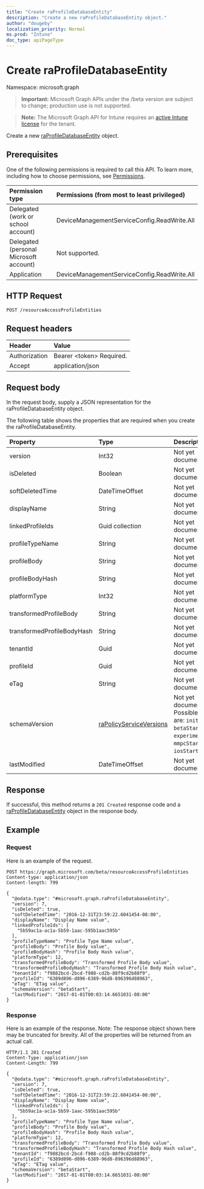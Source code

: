 ```yaml
---
title: "Create raProfileDatabaseEntity"
description: "Create a new raProfileDatabaseEntity object."
author: "dougeby"
localization_priority: Normal
ms.prod: "Intune"
doc_type: apiPageType
---
```


# Create raProfileDatabaseEntity

Namespace: microsoft.graph

> **Important:** Microsoft Graph APIs under the /beta version are subject to change; production use is not supported.

> **Note:** The Microsoft Graph API for Intune requires an [active Intune license](https://go.microsoft.com/fwlink/?linkid=839381) for the tenant.

Create a new [raProfileDatabaseEntity](../resources/intune-rapolicy-raprofiledatabaseentity.md) object.

## Prerequisites
One of the following permissions is required to call this API. To learn more, including how to choose permissions, see [Permissions](/graph/permissions-reference).

|Permission type|Permissions (from most to least privileged)|
|:---|:---|
|Delegated (work or school account)|DeviceManagementServiceConfig.ReadWrite.All|
|Delegated (personal Microsoft account)|Not supported.|
|Application|DeviceManagementServiceConfig.ReadWrite.All|

## HTTP Request
<!-- {
  "blockType": "ignored"
}
-->
``` http
POST /resourceAccessProfileEntities
```

## Request headers
|Header|Value|
|:---|:---|
|Authorization|Bearer &lt;token&gt; Required.|
|Accept|application/json|

## Request body
In the request body, supply a JSON representation for the raProfileDatabaseEntity object.

The following table shows the properties that are required when you create the raProfileDatabaseEntity.

|Property|Type|Description|
|:---|:---|:---|
|version|Int32|Not yet documented|
|isDeleted|Boolean|Not yet documented|
|softDeletedTime|DateTimeOffset|Not yet documented|
|displayName|String|Not yet documented|
|linkedProfileIds|Guid collection|Not yet documented|
|profileTypeName|String|Not yet documented|
|profileBody|String|Not yet documented|
|profileBodyHash|String|Not yet documented|
|platformType|Int32|Not yet documented|
|transformedProfileBody|String|Not yet documented|
|transformedProfileBodyHash|String|Not yet documented|
|tenantId|Guid|Not yet documented|
|profileId|Guid|Not yet documented|
|eTag|String|Not yet documented|
|schemaVersion|[raPolicyServiceVersions](../resources/intune-rapolicy-rapolicyserviceversions.md)|Not yet documented. Possible values are: `initial`, `betaStart`, `experimentStart`, `mmpcStart`, `iosStart`.|
|lastModified|DateTimeOffset|Not yet documented|



## Response
If successful, this method returns a `201 Created` response code and a [raProfileDatabaseEntity](../resources/intune-rapolicy-raprofiledatabaseentity.md) object in the response body.

## Example

### Request
Here is an example of the request.
``` http
POST https://graph.microsoft.com/beta/resourceAccessProfileEntities
Content-type: application/json
Content-length: 799

{
  "@odata.type": "#microsoft.graph.raProfileDatabaseEntity",
  "version": 7,
  "isDeleted": true,
  "softDeletedTime": "2016-12-31T23:59:22.6041454-08:00",
  "displayName": "Display Name value",
  "linkedProfileIds": [
    "5b59ac1a-ac1a-5b59-1aac-595b1aac595b"
  ],
  "profileTypeName": "Profile Type Name value",
  "profileBody": "Profile Body value",
  "profileBodyHash": "Profile Body Hash value",
  "platformType": 12,
  "transformedProfileBody": "Transformed Profile Body value",
  "transformedProfileBodyHash": "Transformed Profile Body Hash value",
  "tenantId": "f9882bcd-2bcd-f988-cd2b-88f9cd2b88f9",
  "profileId": "6389d896-d896-6389-96d8-896396d88963",
  "eTag": "ETag value",
  "schemaVersion": "betaStart",
  "lastModified": "2017-01-01T00:03:14.6651031-08:00"
}
```

### Response
Here is an example of the response. Note: The response object shown here may be truncated for brevity. All of the properties will be returned from an actual call.
``` http
HTTP/1.1 201 Created
Content-Type: application/json
Content-Length: 799

{
  "@odata.type": "#microsoft.graph.raProfileDatabaseEntity",
  "version": 7,
  "isDeleted": true,
  "softDeletedTime": "2016-12-31T23:59:22.6041454-08:00",
  "displayName": "Display Name value",
  "linkedProfileIds": [
    "5b59ac1a-ac1a-5b59-1aac-595b1aac595b"
  ],
  "profileTypeName": "Profile Type Name value",
  "profileBody": "Profile Body value",
  "profileBodyHash": "Profile Body Hash value",
  "platformType": 12,
  "transformedProfileBody": "Transformed Profile Body value",
  "transformedProfileBodyHash": "Transformed Profile Body Hash value",
  "tenantId": "f9882bcd-2bcd-f988-cd2b-88f9cd2b88f9",
  "profileId": "6389d896-d896-6389-96d8-896396d88963",
  "eTag": "ETag value",
  "schemaVersion": "betaStart",
  "lastModified": "2017-01-01T00:03:14.6651031-08:00"
}
```



